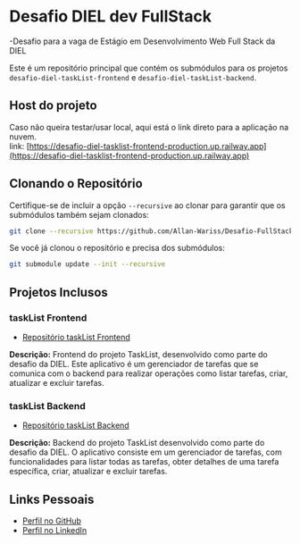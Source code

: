 # Desafio DIEL dev FullStack
-Desafio para a vaga de Estágio em Desenvolvimento Web Full Stack da DIEL

Este é um repositório principal que contém os submódulos para os projetos `desafio-diel-taskList-frontend` e `desafio-diel-taskList-backend`.

## Host do projeto
Caso não queira testar/usar local, aqui está o link direto para a aplicação na nuvem.<br>
link: [https://desafio-diel-tasklist-frontend-production.up.railway.app](https://desafio-diel-tasklist-frontend-production.up.railway.app)

## Clonando o Repositório

Certifique-se de incluir a opção `--recursive` ao clonar para garantir que os submódulos também sejam clonados:

```bash
git clone --recursive https://github.com/Allan-Wariss/Desafio-FullStack-DIEL
```

Se você já clonou o repositório e precisa dos submódulos:

```bash
git submodule update --init --recursive
```

## Projetos Inclusos

### taskList Frontend

- [Repositório taskList Frontend](https://github.com/Allan-Wariss/desafio-diel-taskList-frontend)

**Descrição:** Frontend do projeto TaskList, desenvolvido como parte do desafio da DIEL. Este aplicativo é um gerenciador de tarefas que se comunica com o backend para realizar operações como listar tarefas, criar, atualizar e excluir tarefas.

### taskList Backend

- [Repositório taskList Backend](https://github.com/Allan-Wariss/desafio-diel-taskList-backend)

**Descrição:** Backend do projeto TaskList desenvolvido como parte do desafio da DIEL. O aplicativo consiste em um gerenciador de tarefas, com funcionalidades para listar todas as tarefas, obter detalhes de uma tarefa específica, criar, atualizar e excluir tarefas.

## Links Pessoais

- [Perfil no GitHub](https://github.com/Allan-Wariss)
- [Perfil no LinkedIn](https://www.linkedin.com/in/allan-feitosa-wariss-maia/)
